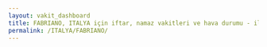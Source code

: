```yaml
---
layout: vakit_dashboard
title: FABRIANO, ITALYA için iftar, namaz vakitleri ve hava durumu - ilçe/eyalet seç
permalink: /ITALYA/FABRIANO/
---
```


<script type="text/javascript">
  var GLOBAL_COUNTRY = 'ITALYA';
  var GLOBAL_CITY = 'FABRIANO';
  var GLOBAL_STATE = '';
  var lat = 72;
  var lon = 21;
</script>
